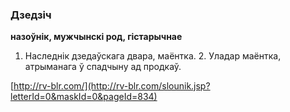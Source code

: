 ### Дзедзіч
**назоўнік, мужчынскі род, гістарычнае**

1. Наследнік дзедаўскага двара, маёнтка. 2. Уладар маёнтка, атрыманага ў спадчыну ад продкаў.

<a rel="author">[http://rv-blr.com/](http://rv-blr.com/slounik.jsp?letterId=0&maskId=0&pageId=834)</a>
